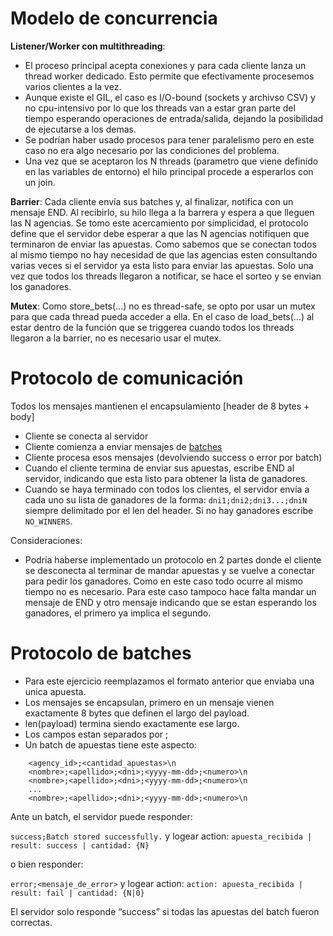 # Modelo de concurrencia

**Listener/Worker con multithreading**:
* El proceso principal acepta conexiones y para cada cliente lanza un thread worker dedicado. Esto permite que efectivamente procesemos varios clientes a la vez.
* Aunque existe el GIL, el caso es I/O-bound (sockets y archivso CSV) y no cpu-intensivo por lo que los threads van a estar gran parte del tiempo esperando operaciones de entrada/salida, dejando la posibilidad de ejecutarse a los demas.
* Se podrían haber usado procesos para tener paralelismo pero en este caso no era algo necesario por las condiciones del problema.
* Una vez que se aceptaron los N threads (parametro que viene definido en las variables de entorno) el hilo principal procede a esperarlos con un join.

**Barrier**:
Cada cliente envía sus batches y, al finalizar, notifica con un mensaje END. Al recibirlo, su hilo llega a la barrera y espera a que lleguen las N agencias. Se tomo este acercamiento por simplicidad, el protocolo define que el servidor debe esperar a que las N agencias notifiquen que terminaron de enviar las apuestas. Como sabemos que se conectan todos al mismo tiempo no hay necesidad de que las agencias esten consultando varias veces si el servidor ya esta listo para enviar las apuestas. Solo una vez que todos los threads llegaron a notificar, se hace el sorteo y se envian los ganadores.

**Mutex**:
Como store_bets(...) no es thread-safe, se opto por usar un mutex para que cada thread pueda acceder a ella. En el caso de load_bets(...) al estar dentro de la función
que se triggerea cuando todos los threads llegaron a la barrier, no es necesario usar el mutex.

# Protocolo de comunicación

Todos los mensajes mantienen el encapsulamiento [header de 8 bytes + body]

* Cliente se conecta al servidor
* Cliente comienza a enviar mensajes de [batches](#protocolo-de-batches)
* Cliente procesa esos mensajes (devolviendo success o error por batch)
* Cuando el cliente termina de enviar sus apuestas, escribe END al servidor, indicando que esta listo para obtener la lista de ganadores.
* Cuando se haya terminado con todos los clientes, el servidor envía a cada uno su lista de ganadores de la forma: `dni1;dni2;dni3...;dniN` siempre delimitado por el len del header. Si no hay ganadores escribe `NO_WINNERS`.

Consideraciones: 
* Podría haberse implementado un protocolo en 2 partes donde el cliente se desconecta al terminar de mandar apuestas y se vuelve a conectar para pedir los ganadores. Como en este caso todo ocurre al mismo tiempo no es necesario. Para este caso tampoco hace falta mandar un mensaje de END y otro mensaje indicando que se estan esperando los ganadores, el primero ya implica el segundo.


# Protocolo de batches

* Para este ejercicio reemplazamos el formato anterior que enviaba una unica apuesta.
* Los mensajes se encapsulan, primero en un mensaje vienen exactamente 8 bytes que definen el largo del payload.
* len(payload) termina siendo exactamente ese largo.
* Los campos estan separados por ;
* Un batch de apuestas tiene este aspecto:

```
    <agency_id>;<cantidad_apuestas>\n 
    <nombre>;<apellido>;<dni>;<yyyy-mm-dd>;<numero>\n
    <nombre>;<apellido>;<dni>;<yyyy-mm-dd>;<numero>\n
    ...
    <nombre>;<apellido>;<dni>;<yyyy-mm-dd>;<numero>\n
```

Ante un batch, el servidor puede responder:

`success;Batch stored successfully.` y logear action: `apuesta_recibida | result: success | cantidad: {N}`

o bien responder:

`error;<mensaje_de_error>` y logear action: `action: apuesta_recibida | result: fail | cantidad: {N|0}`

El servidor solo responde “success” si todas las apuestas del batch fueron correctas.